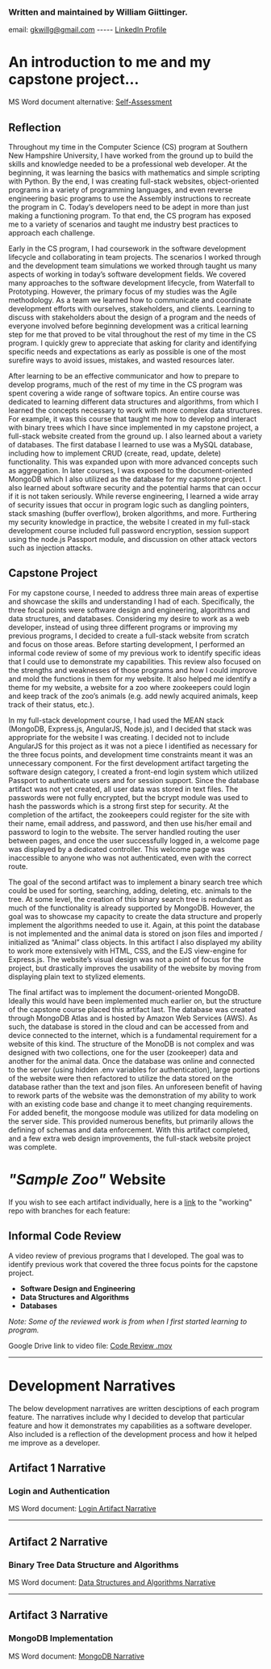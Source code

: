 ### Written and maintained by William Giittinger.

email: gkwillg@gmail.com ----- [LinkedIn Profile](https://www.linkedin.com/in/will-giittinger/)

# An introduction to me and my capstone project...

MS Word document alternative: [Self-Assessment](linkURL)

## Reflection
Throughout my time in the Computer Science (CS) program at Southern New Hampshire University, I have worked from the ground up to build the skills and knowledge needed to be a professional web developer. At the beginning, it was learning the basics with mathematics and simple scripting with Python. By the end, I was creating full-stack websites, object-oriented programs in a variety of programming languages, and even reverse engineering basic programs to use the Assembly instructions to recreate the program in C. Today’s developers need to be adept in more than just making a functioning program. To that end, the CS program has exposed me to a variety of scenarios and taught me industry best practices to approach each challenge.


Early in the CS program, I had coursework in the software development lifecycle and collaborating in team projects. The scenarios I worked through and the development team simulations we worked through taught us many aspects of working in today’s software development fields. We covered many approaches to the software development lifecycle, from Waterfall to Prototyping. However, the primary focus of my studies was the Agile methodology. As a team we learned how to communicate and coordinate development efforts with ourselves, stakeholders, and clients. Learning to discuss with stakeholders about the design of a program and the needs of everyone involved before beginning development was a critical learning step for me that proved to be vital throughout the rest of my time in the CS program. I quickly grew to appreciate that asking for clarity and identifying specific needs and expectations as early as possible is one of the most surefire ways to avoid issues, mistakes, and wasted resources later.


After learning to be an effective communicator and how to prepare to develop programs, much of the rest of my time in the CS program was spent covering a wide range of software topics. An entire course was dedicated to learning different data structures and algorithms, from which I learned the concepts necessary to work with more complex data structures. For example, it was this course that taught me how to develop and interact with binary trees which I have since implemented in my capstone project, a full-stack website created from the ground up. I also learned about a variety of databases. The first database I learned to use was a MySQL database, including how to implement CRUD (create, read, update, delete) functionality. This was expanded upon with more advanced concepts such as aggregation. In later courses, I was exposed to the document-oriented MongoDB which I also utilized as the database for my capstone project. I also learned about software security and the potential harms that can occur if it is not taken seriously. While reverse engineering, I learned a wide array of security issues that occur in program logic such as dangling pointers, stack smashing (buffer overflow), broken algorithms, and more. Furthering my security knowledge in practice, the website I created in my full-stack development course included full password encryption, session support using the node.js Passport module, and discussion on other attack vectors such as injection attacks.


## Capstone Project
For my capstone course, I needed to address three main areas of expertise and showcase the skills and understanding I had of each. Specifically, the three focal points were software design and engineering, algorithms and data structures, and databases. Considering my desire to work as a web developer, instead of using three different programs or improving my previous programs, I decided to create a full-stack website from scratch and focus on those areas. Before starting development, I performed an informal code review of some of my previous work to identify specific ideas that I could use to demonstrate my capabilities. This review also focused on the strengths and weaknesses of those programs and how I could improve and mold the functions in them for my website. It also helped me identify a theme for my website, a website for a zoo where zookeepers could login and keep track of the zoo’s animals (e.g. add newly acquired animals, keep track of their status, etc.). 


In my full-stack development course, I had used the MEAN stack (MongoDB, Express.js, AngularJS, Node.js), and I decided that stack was appropriate for the website I was creating. I decided not to include AngularJS for this project as it was not a piece I identified as necessary for the three focus points, and development time constraints meant it was an unnecessary component. For the first development artifact targeting the software design category, I created a front-end login system which utilized Passport to authenticate users and for session support. Since the database artifact was not yet created, all user data was stored in text files. The passwords were not fully encrypted, but the bcrypt module was used to hash the passwords which is a strong first step for security. At the completion of the artifact, the zookeepers could register for the site with their name, email address, and password, and then use his/her email and password to login to the website. The server handled routing the user between pages, and once the user successfully logged in, a welcome page was displayed by a dedicated controller. This welcome page was inaccessible to anyone who was not authenticated, even with the correct route.


The goal of the second artifact was to implement a binary search tree which could be used for sorting, searching, adding, deleting, etc. animals to the tree. At some level, the creation of this binary search tree is redundant as much of the functionality is already supported by MongoDB. However, the goal was to showcase my capacity to create the data structure and properly implement the algorithms needed to use it. Again, at this point the database is not implemented and the animal data is stored on json files and imported / initialized as “Animal” class objects. In this artifact I also displayed my ability to work more extensively with HTML, CSS, and the EJS view-engine for Express.js. The website’s visual design was not a point of focus for the project, but drastically improves the usability of the website by moving from displaying plain text to stylized elements.


The final artifact was to implement the document-oriented MongoDB. Ideally this would have been implemented much earlier on, but the structure of the capstone course placed this artifact last. The database was created through MongoDB Atlas and is hosted by Amazon Web Services (AWS). As such, the database is stored in the cloud and can be accessed from and device connected to the internet, which is a fundamental requirement for a website of this kind. The structure of the MonoDB is not complex and was designed with two collections, one for the user (zookeeper) data and another for the animal data. Once the database was online and connected to the server (using hidden .env variables for authentication), large portions of the website were then refactored to utilize the data stored on the database rather than the text and json files. An unforeseen benefit of having to rework parts of the website was the demonstration of my ability to work with an existing code base and change it to meet changing requirements. For added benefit, the mongoose module was utilized for data modeling on the server side. This provided numerous benefits, but primarily allows the defining of schemas and data enforcement. With this artifact completed, and a few extra web design improvements, the full-stack website project was complete.



# _"Sample Zoo"_ Website

If you wish to see each artifact individually, here is a [link](https://github.com/WilliamGiittinger/ZooAuthenticationSite) to the "working" repo with branches for each feature:



## Informal Code Review
A video review of previous programs that I developed. The goal was to identify previous work that covered the three focus points for the capstone project.
- **Software Design and Engineering**
- **Data Structures and Algorithms**
- **Databases**

_Note: Some of the reviewed work is from when I first started learning to program._

Google Drive link to video file: [Code Review .mov](https://drive.google.com/file/d/1LRDlUXy0AMTRgDfzF4f9gSg9koGRhO70/view?usp=sharing)

------------------------------------------------------------------------------

# Development Narratives
The below development narratives are written desciptions of each program feature. The narratives include why I decided to develop that particular feature and how it demonstrates my capabilities as a software developer. Also included is a reflection of the development process and how it helped me improve as a developer.

## Artifact 1 Narrative
### Login and Authentication
MS Word document: [Login Artifact Narrative](https://github.com/WilliamGiittinger/WilliamGiittinger.github.io/blob/master/artifact1.docx)

------------------------------------------------------------------------------

## Artifact 2 Narrative
### Binary Tree Data Structure and Algorithms
MS Word document: [Data Structures and Algorithms Narrative](https://github.com/WilliamGiittinger/WilliamGiittinger.github.io/blob/master/artifact2.docx)

------------------------------------------------------------------------------

## Artifact 3 Narrative
### MongoDB Implementation
MS Word document: [MongoDB Narrative](https://github.com/WilliamGiittinger/WilliamGiittinger.github.io/blob/master/artifact3.docx)
